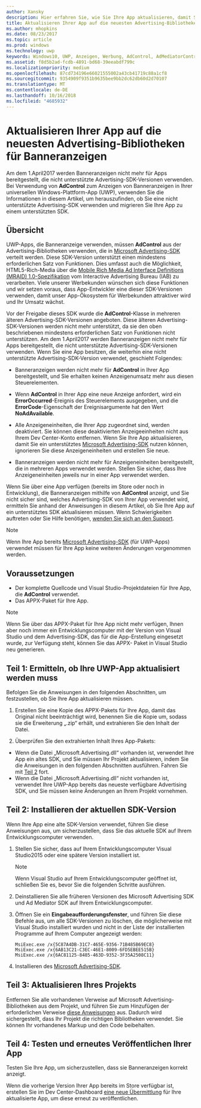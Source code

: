 ```yaml
---
author: Xansky
description: Hier erfahren Sie, wie Sie Ihre App aktualisieren, damit Sie die neuesten unterstützten Microsoft Advertising-Bibliotheken verwenden können und Ihre App weiterhin Banneranzeigen erhält.
title: Aktualisieren Ihrer App auf die neuesten Advertising-Bibliotheken für Banneranzeigen
ms.author: mhopkins
ms.date: 08/23/2017
ms.topic: article
ms.prod: windows
ms.technology: uwp
keywords: Windows10, UWP, Anzeigen, Werbung, AdControl, AdMediatorControl, Migrieren
ms.assetid: f8d5b2ad-fcdb-4891-bd68-39eeabdf799c
ms.localizationpriority: medium
ms.openlocfilehash: 87cd734196e66021555002a43cb41719c88a1cf8
ms.sourcegitcommit: 9354909f9351b9635bee9bb2dc62db60d2d70107
ms.translationtype: MT
ms.contentlocale: de-DE
ms.lasthandoff: 10/16/2018
ms.locfileid: "4685932"
---
```

# <a name="update-your-app-to-the-latest-advertising-libraries-for-banner-ads"></a>Aktualisieren Ihrer App auf die neuesten Advertising-Bibliotheken für Banneranzeigen

Am dem 1.April2017 werden Banneranzeigen nicht mehr für Apps bereitgestellt, die nicht unterstützte Advertising-SDK-Versionen verwenden. Bei Verwendung von **AdControl** zum Anzeigen von Banneranzeigen in Ihrer universellen Windows-Plattform-App (UWP), verwenden Sie die Informationen in diesem Artikel, um herauszufinden, ob Sie eine nicht unterstützte Advertising-SDK verwenden und migrieren Sie Ihre App zu einem unterstützten SDK.

## <a name="overview"></a>Übersicht

UWP-Apps, die Banneranzeige verwenden, müssen **AdControl** aus der Advertising-Bibliotheken verwenden, die in [Microsoft Advertising-SDK](http://aka.ms/ads-sdk-uwp) verteilt werden. Diese SDK-Version unterstützt einen mindestens erforderlichen Satz von Funktionen. Dies umfasst auch die Möglichkeit, HTML5-Rich-Media über die [Mobile Rich Media Ad Interface Definitions (MRAID) 1.0-Spezifikation](http://www.iab.com/wp-content/uploads/2015/08/IAB_MRAID_VersionOne.pdf) vom Interactive Advertising Bureau (IAB) zu verarbeiten. Viele unserer Werbekunden wünschen sich diese Funktionen und wir setzen voraus, dass App-Entwickler eine dieser SDK-Versionen verwenden, damit unser App-Ökosystem für Werbekunden attraktiver wird und Ihr Umsatz wächst.

Vor der Freigabe dieses SDK wurde die **AdControl**-Klasse in mehreren älteren Advertising-SDK-Versionen angeboten. Diese älteren Advertising-SDK-Versionen werden nicht mehr unterstützt, da sie den oben beschriebenen mindestens erforderlichen Satz von Funktionen nicht unterstützen. Am dem 1.April2017 werden Banneranzeigen nicht mehr für Apps bereitgestellt, die nicht unterstützte Advertising-SDK-Versionen verwenden. Wenn Sie eine App besitzen, die weiterhin eine nicht unterstützte Advertising-SDK-Version verwendet, geschieht Folgendes:

* Banneranzeigen werden nicht mehr für **AdControl** in Ihrer App bereitgestellt, und Sie erhalten keinen Anzeigenumsatz mehr aus diesen Steuerelementen.

* Wenn **AdControl** in Ihrer App eine neue Anzeige anfordert, wird ein **ErrorOccurred**-Ereignis des Steuerelements ausgegeben, und die **ErrorCode**-Eigenschaft der Ereignisargumente hat den Wert **NoAdAvailable**.

* Alle Anzeigeneinheiten, die Ihrer App zugeordnet sind, werden deaktiviert. Sie können diese deaktivierten Anzeigeeinheiten nicht aus Ihrem Dev Center-Konto entfernen. Wenn Sie Ihre App aktualisieren, damit Sie ein unterstütztes [Microsoft Advertising-SDK](http://aka.ms/ads-sdk-uwp) nutzen können, ignorieren Sie diese Anzeigeneinheiten und erstellen Sie neue.

* Banneranzeigen werden nicht mehr für Anzeigeneinheiten bereitgestellt, die in mehreren Apps verwendet werden. Stellen Sie sicher, dass Ihre Anzeigeneinheiten jeweils nur in einer App verwendet werden.

Wenn Sie über eine App verfügen (bereits im Store oder noch in Entwicklung), die Banneranzeigen mithilfe von **AdControl** anzeigt, und Sie nicht sicher sind, welches Advertising-SDK von Ihrer App verwendet wird, ermitteln Sie anhand der Anweisungen in diesem Artikel, ob Sie Ihre App auf ein unterstütztes SDK aktualisieren müssen. Wenn Schwierigkeiten auftreten oder Sie Hilfe benötigen, [wenden Sie sich an den Support](http://go.microsoft.com/fwlink/?LinkId=393643).

> [!NOTE]
> Wenn Ihre App bereits [Microsoft Advertising-SDK](http://aka.ms/ads-sdk-uwp) (für UWP-Apps) verwendet müssen für Ihre App keine weiteren Änderungen vorgenommen werden.

## <a name="prerequisites"></a>Voraussetzungen

* Der komplette Quellcode und Visual Studio-Projektdateien für Ihre App, die **AdControl** verwendet.
* Das APPX-Paket für Ihre App.

> [!NOTE]
> Wenn Sie über das APPX-Paket für Ihre App nicht mehr verfügen, Ihnen aber noch immer ein Entwicklungscomputer mit der Version von Visual Studio und dem Advertising-SDK, das für die App-Erstellung eingesetzt wurde, zur Verfügung steht, können Sie das APPX- Paket in Visual Studio neu generieren.

<span id="part-1" />

## <a name="part-1-determine-whether-you-need-to-update-your-uwp-app"></a>Teil 1: Ermitteln, ob Ihre UWP-App aktualisiert werden muss

Befolgen Sie die Anweisungen in den folgenden Abschnitten, um festzustellen, ob Sie Ihre App aktualisieren müssen.

1. Erstellen Sie eine Kopie des APPX-Pakets für Ihre App, damit das Original nicht beeinträchtigt wird, benennen Sie die Kopie um, sodass sie die Erweiterung „.zip“ erhält, und extrahieren Sie den Inhalt der Datei.

2. Überprüfen Sie den extrahierten Inhalt Ihres App-Pakets:
  * Wenn die Datei „Microsoft.Advertising.dll“ vorhanden ist, verwendet Ihre App ein altes SDK, und Sie müssen Ihr Projekt aktualisieren, indem Sie die Anweisungen in den folgenden Abschnitten ausführen. Fahren Sie mit [Teil 2](update-your-app-to-the-latest-advertising-libraries.md#part-2) fort.
  * Wenn die Datei „Microsoft.Advertising.dll“ nicht vorhanden ist, verwendet Ihre UWP-App bereits das neueste verfügbare Advertising SDK, und Sie müssen keine Änderungen an Ihrem Projekt vornehmen.


<span id="part-2" />

## <a name="part-2-install-the-latest-sdk"></a>Teil 2: Installieren der aktuellen SDK-Version

Wenn Ihre App eine alte SDK-Version verwendet, führen Sie diese Anweisungen aus, um sicherzustellen, dass Sie das aktuelle SDK auf Ihrem Entwicklungscomputer verwenden.

1. Stellen Sie sicher, dass auf Ihrem Entwicklungscomputer Visual Studio2015 oder eine spätere Version installiert ist.
    > [!NOTE]
    > Wenn Visual Studio auf Ihrem Entwicklungscomputer geöffnet ist, schließen Sie es, bevor Sie die folgenden Schritte ausführen.

1.  Deinstallieren Sie alle früheren Versionen des Microsoft Advertising SDK und Ad Mediator SDK auf Ihrem Entwicklungscomputer.

2.  Öffnen Sie ein **Eingabeaufforderungsfenster**, und führen Sie diese Befehle aus, um alle SDK-Versionen zu löschen, die möglicherweise mit Visual Studio installiert wurden und nicht in der Liste der installierten Programme auf Ihrem Computer angezeigt werden:
    ```syntax
    MsiExec.exe /x{5C87A4DB-31C7-465E-9356-71B485B69EC8}
    MsiExec.exe /x{6AB13C21-C3EC-46E1-8009-6FD5EBEE515B}
    MsiExec.exe /x{6AC81125-8485-463D-9352-3F35A2508C11}
    ```

3.  Installieren des [Microsoft Advertising-SDK](http://aka.ms/ads-sdk-uwp).

## <a name="part-3-update-your-project"></a>Teil 3: Aktualisieren Ihres Projekts

Entfernen Sie alle vorhandenen Verweise auf Microsoft Advertising-Bibliotheken aus dem Projekt, und führen Sie zum Hinzufügen der erforderlichen Verweise [diese Anweisungen](install-the-microsoft-advertising-libraries.md#reference) aus. Dadurch wird sichergestellt, dass Ihr Projekt die richtigen Bibliotheken verwendet. Sie können Ihr vorhandenes Markup und den Code beibehalten.

## <a name="part-4-test-and-republish-your-app"></a>Teil 4: Testen und erneutes Veröffentlichen Ihrer App

Testen Sie Ihre App, um sicherzustellen, dass sie Banneranzeigen korrekt anzeigt.

Wenn die vorherige Version Ihrer App bereits im Store verfügbar ist, erstellen Sie im Dev Center-Dashboard [eine neue Übermittlung](../publish/app-submissions.md) für Ihre aktualisierte App, um diese erneut zu veröffentlichen.
